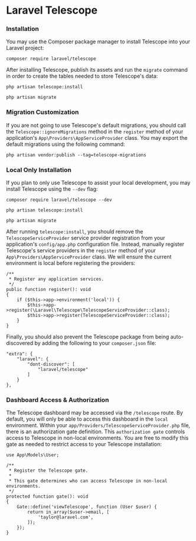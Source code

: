 # Laravel Telescope

### Installation
You may use the Composer package manager to install Telescope into your Laravel project:
``` 
composer require laravel/telescope
```
After installing Telescope, publish its assets and  run the `migrate` command in order to create the tables needed to store Telescope's data:
``` 
php artisan telescope:install
 
php artisan migrate
```
### Migration Customization
If you are not going to use Telescope's default migrations, you should call the `Telescope::ignoreMigrations` method in the `register` method of your application's `App\Providers\AppServiceProvider` class. You may export the default migrations using the following command: 
``` 
php artisan vendor:publish --tag=telescope-migrations
```

### Local Only Installation

If you plan to only use Telescope to assist your local development, you may install Telescope using the `--dev` flag:
``` 
composer require laravel/telescope --dev
 
php artisan telescope:install
 
php artisan migrate
```
After running `telescope:install`, you should remove the `TelescopeServiceProvider` service provider registration from your application's `config/app.php` configuration file. Instead, manually register Telescope's service providers in the `register` method of your `App\Providers\AppServiceProvider` class. We will ensure the current environment is local before registering the providers:

``` 
/**
 * Register any application services.
 */
public function register(): void
{
    if ($this->app->environment('local')) {
        $this->app->register(\Laravel\Telescope\TelescopeServiceProvider::class);
        $this->app->register(TelescopeServiceProvider::class);
    }
}
```

Finally, you should also prevent the Telescope package from being auto-discovered by adding the following to your `composer.json` file:

``` 
"extra": {
    "laravel": {
        "dont-discover": [
            "laravel/telescope"
        ]
    }
},
```

### Dashboard Access & Authorization
The Telescope dashboard may be accessed via the `/telescope` route. By default, you will only be able to access this dashboard in the `local` environment. Within your `app/Providers/TelescopeServiceProvider.php` file, there is an authorization gate definition. This `authorization gate` controls access to Telescope in non-local environments. You are free to modify this gate as needed to restrict access to your Telescope installation:

``` 
use App\Models\User;
 
/**
 * Register the Telescope gate.
 *
 * This gate determines who can access Telescope in non-local environments.
 */
protected function gate(): void
{
    Gate::define('viewTelescope', function (User $user) {
        return in_array($user->email, [
            'taylor@laravel.com',
        ]);
    });
}
```
